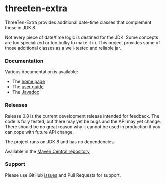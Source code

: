threeten-extra
==============

ThreeTen-Extra provides additional date-time classes that complement those in JDK 8.

Not every piece of date/time logic is destined for the JDK.
Some concepts are too specialized or too bulky to make it in.
This project provides some of those additional classes as a well-tested and reliable jar.


### Documentation
Various documentation is available:

* The [home page](http://www.threeten.org/threeten-extra/)
* The [user guide](http://www.threeten.org/threeten-extra/userguide.html)
* The [Javadoc](http://www.threeten.org/threeten-extra/apidocs/index.html)


### Releases
Release 0.8 is the current development release intended for feedback.
The code is fully tested, but there may yet be bugs and the API may yet change.
There should be no great reason why it cannot be used in production if you can cope with future API change.

The project runs on JDK 8 and has no dependencies.

Available in the [Maven Central repository](http://search.maven.org/#artifactdetails|org.threeten|threeten-extra|0.8|jar)


### Support
Please use GitHub [issues](https://github.com/ThreeTen/threeten-extra/issues) and Pull Requests for support.
